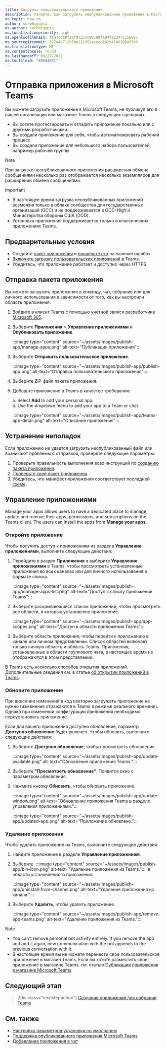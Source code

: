```yaml
---
title: Загрузка пользовательского приложения
description: Узнайте, как загрузить неопубликованное приложение в Microsoft Teams. Загрузка неопубликованного приложения часто используется при тестировании и отладке приложения во время разработки.
ms.topic: how-to
author: surbhigupta
ms.author: surbhigupta
ms.localizationpriority: high
ms.openlocfilehash: ffa7cdb0fabf07254c90590fe94fe2347c35658c
ms.sourcegitcommit: 377a4b712b50a211851aeecc1029414939945390
ms.translationtype: MT
ms.contentlocale: ru-RU
ms.lasthandoff: 09/27/2022
ms.locfileid: "68044681"
---
```

# <a name="upload-your-app-in-teams"></a>Отправка приложения в Microsoft Teams

Вы можете загрузить приложение в Microsoft Teams, не публикуя его в вашей организации или магазине Teams в следующих сценариях.

* Вы хотите протестировать и отладить приложение локально или с другими разработчиками.
* Вы создали приложение для себя, чтобы автоматизировать рабочий процесс.
* Вы создали приложение для небольшого набора пользователей, например рабочей группы.

> [!NOTE]
> При загрузке неопубликованного приложения расширения обмена сообщениями несколько раз отображается несколько экземпляров для расширений обмена сообщениями.

> [!IMPORTANT]
>
> * В настоящее время загрузка неопубликованных приложений возможна только в облаке сообщества для государственных организаций (GCC) и не поддерживается в GCC-High и Министерства обороны США (DOD).
> * Установка приложения поддерживается только в классических приложениях Teams.

## <a name="prerequisites"></a>Предварительные условия

* Создайте [пакет приложения](~/concepts/build-and-test/apps-package.md) и [проверьте его](https://dev.teams.microsoft.com/appvalidation.html) на наличие ошибок.
* [Включите загрузку пользовательских приложений](~/concepts/build-and-test/prepare-your-o365-tenant.md#enable-custom-teams-apps-and-turn-on-custom-app-uploading) в Teams.
* Убедитесь, что приложение работает и доступно через HTTPS.

## <a name="upload-your-app"></a>Отправка пакета приложения

Вы можете загрузить приложение в команду, чат, собрание или для личного использования в зависимости от того, как вы настроили область приложения.

1. Войдите в клиент Teams с помощью [учетной записи разработчика Microsoft 365](https://developer.microsoft.com/en-us/microsoft-365/dev-program).
1. Выберите **Приложения** > **Управление приложениями** и **Опубликовать приложение**.

    :::image type="content" source="~/assets/images/publish-app/manage-apps.png" alt-text="Публикация приложения":::

1. Выберите **Отправить пользовательское приложение**.

   :::image type="content" source="~/assets/images/publish-app/publish-app.png" alt-text="Отправка пользовательского приложения":::.

1. Выберите ZIP-файл пакета приложения.
1. Добавьте приложение в Teams в качестве требования:</br>

   a. Select **Add** to add your personal app.</br>
   b. Use the dropdown menu to add your app to a Team or chat.

    :::image type="content" source="~/assets/images/publish-app/teams-app-detail.png" alt-text="Описание приложения":::

## <a name="troubleshoot"></a>Устранение неполадок

Если приложению не удается загрузить неопубликованный файл или возникают проблемы с отправкой, проверьте следующие параметры:

1. Проверьте правильность выполнения всех инструкций по [созданию пакета приложения](../../concepts/build-and-test/apps-package.md).
1. [Проверьте свой пакет приложения](https://dev.teams.microsoft.com/appvalidation.html).
1. Убедитесь, что манифест приложения соответствует последней [схеме](../../resources/schema/manifest-schema.md).

## <a name="manage-your-apps"></a>Управление приложениями

Manage your apps allows users to have a dedicated place to manage, update and remove their apps, permissions, and subscriptions on the Teams client. The users can install the apps from **Manage your apps**.

### <a name="access-your-app"></a>Откройте приложение

Чтобы получить доступ к приложениям из раздела **Управление приложениями**, выполните следующие действия:

1. Перейдите в раздел **Приложения** и выберите **Управление приложениями** в Teams, чтобы просмотреть установленные приложения во всех каналах или для личного использования в формате списка.

    :::image type="content" source="~/assets/images/publish-app/manage-apps-list.png" alt-text="Доступ к списку приложений Teams":::

1. Выберите раскрывающийся список приложений, чтобы просмотреть все области, в которых установлено приложение.

    :::image type="content" source="~/assets/images/publish-app/app-scopes.png" alt-text="Доступ к области приложения Teams":::

1. Выберите область приложения, чтобы перейти к приложению в канале или личном представлении. Список областей включает только личную область и область Teams. Приложения, установленные в области группового чата, в настоящее время не отображаются в этом представлении.

В Teams есть несколько способов открытия приложений. Дополнительные сведения см. в статье [об открытии приложений в Teams](https://support.microsoft.com/office/access-your-apps-in-teams-0758cb09-9e85-40e7-a974-51df7734646a).

### <a name="update-your-app"></a>Обновите приложение

При внесении изменений в код повторно загружать приложение не нужно (изменения отражаются в Teams в режиме реального времени). Однако при изменении конфигурации приложения необходимо переустановить приложение.

Если для вашего приложения доступно обновление, параметр **Доступно обновление** будет включен. Чтобы обновить, выполните следующие действия:

1. Выберите **Доступно обновление**, чтобы просмотреть обновление.

     :::image type="content" source="~/assets/images/publish-app/update-available.png" alt-text="Обновление приложения Teams.":::

1. Выберите **"Просмотреть обновление"**. Появится окно с параметром обновления.
1. Нажмите кнопку **Обновить**, чтобы обновить приложение.

     :::image type="content" source="~/assets/images/publish-app/update-window.png" alt-text="Обновление приложения Teams в разделе управления приложениями.":::

     :::image type="content" source="~/assets/images/publish-app/updated-app.png" alt-text="Приложение обновлено.":::

### <a name="remove-your-app"></a>Удаление приложения

Чтобы удалить приложение из Teams, выполните следующие действия:

1. Найдите приложение в разделе **Управление приложением**.

1. Выберите &nbsp;:::image type="content" source="~/assets/images/publish-app/bin-icon.png" alt-text="Удаление приложения из Teams.":::&nbsp; в области установленного приложения.

    :::image type="content" source="~/assets/images/publish-app/uninstall-from-channel.png" alt-text="Удаление приложения из канала.":::

1. Выберите **Удалить**, чтобы удалить приложение.

    :::image type="content" source="~/assets/images/publish-app/remove-app-teams.png" alt-text="Удаление приложения из Teams.":::

> [!NOTE]
>
> * You can't remove personal bot activity entirely. If you remove the app and add it again, new communication with the bot appends to the previous conversation with it.
> * В настоящее время вы не можете перенести свое пользовательское приложение в магазин Teams. Если вы хотите разместить свое приложение в магазине Teams, см. статью [Публикация приложения в магазине Microsoft Teams](appsource/publish.md).

## <a name="next-step"></a>Следующий этап

> [!div class="nextstepaction"]
>[Создание приложений для собраний Teams](../../apps-in-teams-meetings/teams-apps-in-meetings.md)

## <a name="see-also"></a>См. также

* [Настройка параметров установки по умолчанию](~/concepts/deploy-and-publish/add-default-install-scope.md)
* [Поддержка опубликованного приложения Microsoft Teams](~/concepts/deploy-and-publish/appsource/post-publish/overview.md)
* [Добавление приложения в чат](/graph/api/chat-post-installedapps)
